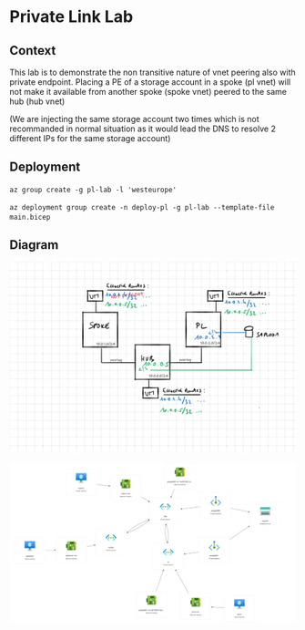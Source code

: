 # Private Link Lab

## Context

This lab is to demonstrate the non transitive nature of vnet peering also with private endpoint.
Placing a PE of a storage account in a spoke (pl vnet) will not make it available from another spoke (spoke vnet) peered to the same hub (hub vnet)

(We are injecting the same storage account two times which is not recommanded in normal situation as it would lead the DNS to resolve 2 different IPs for the same storage account)

## Deployment

`az group create -g pl-lab -l 'westeurope'`

`az deployment group create -n deploy-pl -g pl-lab --template-file main.bicep`

## Diagram

![Lab schema](/images/pl-lab-schema.png)

![Lab schema](/images/pl-lab-schema-2.png)